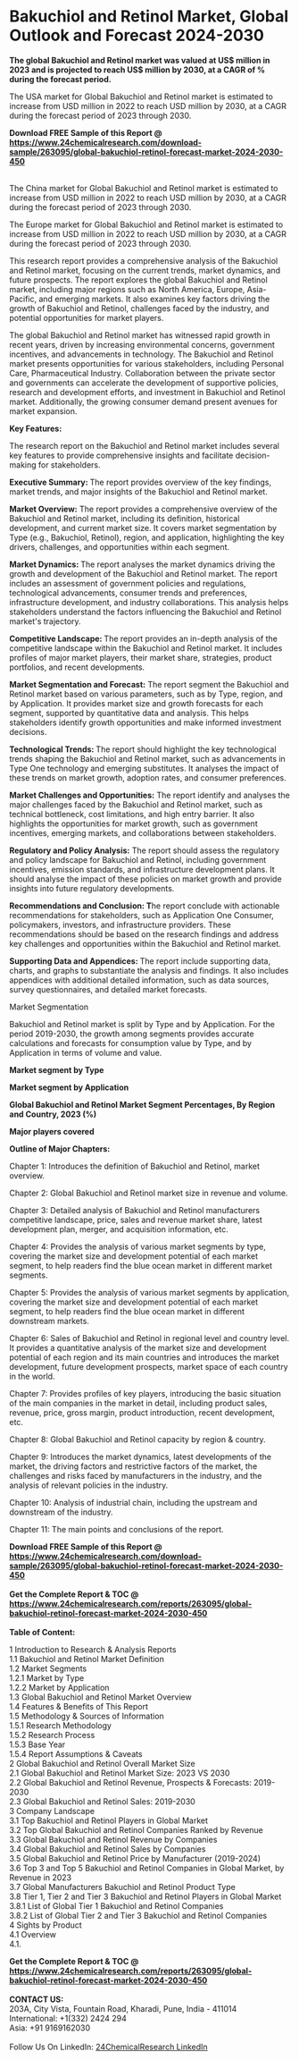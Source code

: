 <h1>Bakuchiol and Retinol Market, Global Outlook and Forecast 2024-2030</h1><p><strong>The global Bakuchiol and Retinol market was valued at US$ million in 2023 and is projected to reach US$ million by 2030, at a CAGR of % during the forecast period.</strong></p><p>
</p><p>The USA market for Global Bakuchiol and Retinol market is estimated to increase from USD million in 2022 to reach USD million by 2030, at a CAGR during the forecast period of 2023 through 2030.</p><div><b>Download FREE Sample of this Report @ 
            <a href="https://www.24chemicalresearch.com/download-sample/263095/global-bakuchiol-retinol-forecast-market-2024-2030-450">
            https://www.24chemicalresearch.com/download-sample/263095/global-bakuchiol-retinol-forecast-market-2024-2030-450</a></b></div><br><p>
</p><p>The China market for Global Bakuchiol and Retinol market is estimated to increase from USD million in 2022 to reach USD million by 2030, at a CAGR during the forecast period of 2023 through 2030.</p><p>
</p><p>The Europe market for Global Bakuchiol and Retinol market is estimated to increase from USD million in 2022 to reach USD million by 2030, at a CAGR during the forecast period of 2023 through 2030.</p><p>
</p><p>This research report provides a comprehensive analysis of the Bakuchiol and Retinol market, focusing on the current trends, market dynamics, and future prospects. The report explores the global Bakuchiol and Retinol market, including major regions such as North America, Europe, Asia-Pacific, and emerging markets. It also examines key factors driving the growth of Bakuchiol and Retinol, challenges faced by the industry, and potential opportunities for market players.</p><p>
The global Bakuchiol and Retinol market has witnessed rapid growth in recent years, driven by increasing environmental concerns, government incentives, and advancements in technology. The Bakuchiol and Retinol market presents opportunities for various stakeholders, including Personal Care, Pharmaceutical Industry. Collaboration between the private sector and governments can accelerate the development of supportive policies, research and development efforts, and investment in Bakuchiol and Retinol market. Additionally, the growing consumer demand present avenues for market expansion.</p><p>
<strong>Key Features:</strong></p><p>
The research report on the Bakuchiol and Retinol market includes several key features to provide comprehensive insights and facilitate decision-making for stakeholders.</p><p>
<strong>Executive Summary: </strong>The report provides overview of the key findings, market trends, and major insights of the Bakuchiol and Retinol market.</p><p>
<strong>Market Overview:</strong> The report provides a comprehensive overview of the Bakuchiol and Retinol market, including its definition, historical development, and current market size. It covers market segmentation by Type (e.g., Bakuchiol, Retinol), region, and application, highlighting the key drivers, challenges, and opportunities within each segment.</p><p>
<strong>Market Dynamics: </strong>The report analyses the market dynamics driving the growth and development of the Bakuchiol and Retinol market. The report includes an assessment of government policies and regulations, technological advancements, consumer trends and preferences, infrastructure development, and industry collaborations. This analysis helps stakeholders understand the factors influencing the Bakuchiol and Retinol market's trajectory.</p><p>
<strong>Competitive Landscape: </strong>The report provides an in-depth analysis of the competitive landscape within the Bakuchiol and Retinol market. It includes profiles of major market players, their market share, strategies, product portfolios, and recent developments.</p><p>
<strong>Market Segmentation and Forecast:</strong> The report segment the Bakuchiol and Retinol market based on various parameters, such as by Type, region, and by Application. It provides market size and growth forecasts for each segment, supported by quantitative data and analysis. This helps stakeholders identify growth opportunities and make informed investment decisions.</p><p>
<strong>Technological Trends: </strong>The report should highlight the key technological trends shaping the Bakuchiol and Retinol market, such as advancements in Type One technology and emerging substitutes. It analyses the impact of these trends on market growth, adoption rates, and consumer preferences.</p><p>
<strong>Market Challenges and Opportunities:</strong> The report identify and analyses the major challenges faced by the Bakuchiol and Retinol market, such as technical bottleneck, cost limitations, and high entry barrier. It also highlights the opportunities for market growth, such as government incentives, emerging markets, and collaborations between stakeholders.</p><p>
<strong>Regulatory and Policy Analysis:</strong> The report should assess the regulatory and policy landscape for Bakuchiol and Retinol, including government incentives, emission standards, and infrastructure development plans. It should analyse the impact of these policies on market growth and provide insights into future regulatory developments.</p><p>
<strong>Recommendations and Conclusion: T</strong>he report conclude with actionable recommendations for stakeholders, such as Application One Consumer, policymakers, investors, and infrastructure providers. These recommendations should be based on the research findings and address key challenges and opportunities within the Bakuchiol and Retinol market.</p><p>
<strong>Supporting Data and Appendices: </strong>The report include supporting data, charts, and graphs to substantiate the analysis and findings. It also includes appendices with additional detailed information, such as data sources, survey questionnaires, and detailed market forecasts.</p><p>
Market Segmentation</p><p>
Bakuchiol and Retinol market is split by Type and by Application. For the period 2019-2030, the growth among segments provides accurate calculations and forecasts for consumption value by Type, and by Application in terms of volume and value.</p><p>
<strong>Market segment by Type</strong></p><p>
</p><p>
</p><p><strong>Market segment by Application</strong></p><p>
</p><p>
</p><p><strong>Global Bakuchiol and Retinol Market Segment Percentages, By Region and Country, 2023 (%)</strong></p><p>
</p><p>
</p><p></p><p>
</p><p><strong>Major players covered</strong></p><p>
</p><p>
</p><p><strong>Outline of Major Chapters:</strong></p><p>
Chapter 1: Introduces the definition of Bakuchiol and Retinol, market overview.</p><p>
Chapter 2: Global Bakuchiol and Retinol market size in revenue and volume.</p><p>
Chapter 3: Detailed analysis of Bakuchiol and Retinol manufacturers competitive landscape, price, sales and revenue market share, latest development plan, merger, and acquisition information, etc.</p><p>
Chapter 4: Provides the analysis of various market segments by type, covering the market size and development potential of each market segment, to help readers find the blue ocean market in different market segments.</p><p>
Chapter 5: Provides the analysis of various market segments by application, covering the market size and development potential of each market segment, to help readers find the blue ocean market in different downstream markets.</p><p>
Chapter 6: Sales of Bakuchiol and Retinol in regional level and country level. It provides a quantitative analysis of the market size and development potential of each region and its main countries and introduces the market development, future development prospects, market space of each country in the world.</p><p>
Chapter 7: Provides profiles of key players, introducing the basic situation of the main companies in the market in detail, including product sales, revenue, price, gross margin, product introduction, recent development, etc.</p><p>
Chapter 8: Global Bakuchiol and Retinol capacity by region &amp; country.</p><p>
Chapter 9: Introduces the market dynamics, latest developments of the market, the driving factors and restrictive factors of the market, the challenges and risks faced by manufacturers in the industry, and the analysis of relevant policies in the industry.</p><p>
Chapter 10: Analysis of industrial chain, including the upstream and downstream of the industry.</p><p>
Chapter 11: The main points and conclusions of the report.</p><div><b>Download FREE Sample of this Report @ 
            <a href="https://www.24chemicalresearch.com/download-sample/263095/global-bakuchiol-retinol-forecast-market-2024-2030-450">
            https://www.24chemicalresearch.com/download-sample/263095/global-bakuchiol-retinol-forecast-market-2024-2030-450</a></b></div><br><div><b>Get the Complete Report & TOC @ 
            <a href="https://www.24chemicalresearch.com/reports/263095/global-bakuchiol-retinol-forecast-market-2024-2030-450">
            https://www.24chemicalresearch.com/reports/263095/global-bakuchiol-retinol-forecast-market-2024-2030-450</a></b></div><br>
            <b>Table of Content:</b><p>1 Introduction to Research & Analysis Reports<br />
    1.1 Bakuchiol and Retinol Market Definition<br />
    1.2 Market Segments<br />
        1.2.1 Market by Type<br />
        1.2.2 Market by Application<br />
    1.3 Global Bakuchiol and Retinol Market Overview<br />
    1.4 Features & Benefits of This Report<br />
    1.5 Methodology & Sources of Information<br />
        1.5.1 Research Methodology<br />
        1.5.2 Research Process<br />
        1.5.3 Base Year<br />
        1.5.4 Report Assumptions & Caveats<br />
2 Global Bakuchiol and Retinol Overall Market Size<br />
    2.1 Global Bakuchiol and Retinol Market Size: 2023 VS 2030<br />
    2.2 Global Bakuchiol and Retinol Revenue, Prospects & Forecasts: 2019-2030<br />
    2.3 Global Bakuchiol and Retinol Sales: 2019-2030<br />
3 Company Landscape<br />
    3.1 Top Bakuchiol and Retinol Players in Global Market<br />
    3.2 Top Global Bakuchiol and Retinol Companies Ranked by Revenue<br />
    3.3 Global Bakuchiol and Retinol Revenue by Companies<br />
    3.4 Global Bakuchiol and Retinol Sales by Companies<br />
    3.5 Global Bakuchiol and Retinol Price by Manufacturer (2019-2024)<br />
    3.6 Top 3 and Top 5 Bakuchiol and Retinol Companies in Global Market, by Revenue in 2023<br />
    3.7 Global Manufacturers Bakuchiol and Retinol Product Type<br />
    3.8 Tier 1, Tier 2 and Tier 3 Bakuchiol and Retinol Players in Global Market<br />
        3.8.1 List of Global Tier 1 Bakuchiol and Retinol Companies<br />
        3.8.2 List of Global Tier 2 and Tier 3 Bakuchiol and Retinol Companies<br />
4 Sights by Product<br />
    4.1 Overview<br />
        4.1.</p><div><b>Get the Complete Report & TOC @ 
            <a href="https://www.24chemicalresearch.com/reports/263095/global-bakuchiol-retinol-forecast-market-2024-2030-450">
            https://www.24chemicalresearch.com/reports/263095/global-bakuchiol-retinol-forecast-market-2024-2030-450</a></b></div><br><b>CONTACT US:</b><br>
            203A, City Vista, Fountain Road, Kharadi, Pune, India - 411014<br>
            International: +1(332) 2424 294<br>
            Asia: +91 9169162030 <br><br>
            Follow Us On LinkedIn: <a href="https://www.linkedin.com/company/24chemicalresearch/">24ChemicalResearch LinkedIn</a>